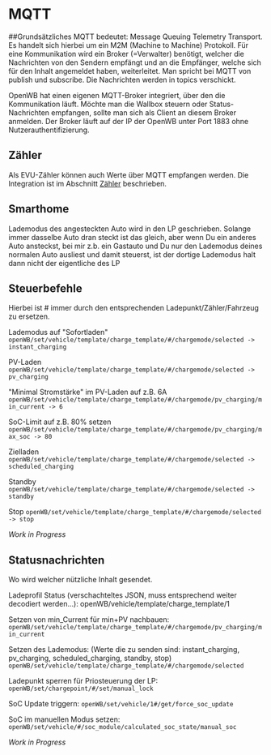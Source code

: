 # MQTT

##Grundsätzliches
MQTT bedeutet: Message Queuing Telemetry Transport. Es handelt sich hierbei um ein M2M (Machine to Machine) Protokoll.
Für eine Kommunikation wird ein Broker (=Verwalter) benötigt, welcher die Nachrichten von den Sendern empfängt und an die Empfänger, welche sich für den Inhalt angemeldet haben, weiterleitet. Man spricht bei MQTT von publish und subscribe. Die Nachrichten werden in topics verschickt. 

OpenWB hat einen eigenen MQTT-Broker integriert, über den die Kommunikation läuft. Möchte man die Wallbox steuern oder Status-Nachrichten empfangen, sollte man sich als Client an diesem Broker anmelden. Der Broker läuft auf der IP der OpenWB unter Port 1883 ohne Nutzerauthentifizierung. 

## Zähler

Als EVU-Zähler können auch Werte über MQTT empfangen werden. Die Integration ist im Abschnitt [Zähler](https://github.com/openWB/core/wiki/Zaehler) beschrieben.

## Smarthome

Lademodus des angesteckten Auto wird in den LP geschrieben. Solange immer dasselbe Auto dran steckt ist das gleich, aber wenn Du ein anderes Auto ansteckst, bei mir z.b. ein Gastauto und Du nur den Lademodus deines normalen Auto ausliest und damit steuerst, ist der dortige Lademodus halt dann nicht der eigentliche des LP

## Steuerbefehle

Hierbei ist # immer durch den entsprechenden Ladepunkt/Zähler/Fahrzeug zu ersetzen.

Lademodus auf "Sofortladen"
`openWB/set/vehicle/template/charge_template/#/chargemode/selected -> instant_charging`

PV-Laden
`openWB/set/vehicle/template/charge_template/#/chargemode/selected -> pv_charging`

"Minimal Stromstärke" im PV-Laden auf z.B. 6A 
`openWB/set/vehicle/template/charge_template/#/chargemode/pv_charging/min_current -> 6`

SoC-Limit auf z.B. 80% setzen
`openWB/set/vehicle/template/charge_template/#/chargemode/pv_charging/max_soc -> 80`

Zielladen
`openWB/set/vehicle/template/charge_template/#/chargemode/selected -> scheduled_charging`

Standby
`openWB/set/vehicle/template/charge_template/#/chargemode/selected -> standby`

Stop
`openWB/set/vehicle/template/charge_template/#/chargemode/selected -> stop`

_Work in Progress_

## Statusnachrichten

Wo wird welcher nützliche Inhalt gesendet. 

Ladeprofil Status (verschachteltes JSON, muss entsprechend weiter decodiert werden...):
openWB/vehicle/template/charge_template/1

Setzen von min_Current für min+PV nachbauen:
`openWB/set/vehicle/template/charge_template/#/chargemode/pv_charging/min_current`

Setzen des Lademodus: (Werte die zu senden sind: instant_charging, pv_charging, scheduled_charging, standby, stop)
`openWB/set/vehicle/template/charge_template/#/chargemode/selected`

Ladepunkt sperren für Priosteuerung der LP:
`openWB/set/chargepoint/#/set/manual_lock`

SoC Update triggern:
`openWB/set/vehicle/1#/get/force_soc_update`

SoC im manuellen Modus setzen:
`openWB/set/vehicle/#/soc_module/calculated_soc_state/manual_soc`

_Work in Progress_